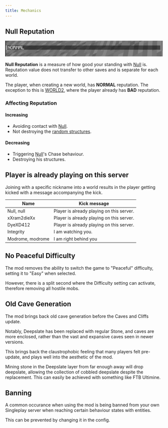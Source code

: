 ```yaml
---
title: Mechanics
---
```


## Null Reputation

![REPNORMAL.png](../../../../assets/wiki/REPNORMAL.png)

**Null Reputation** is a measure of how good your standing with
[Null](/wiki/entities/null) is. Reputation value does not transfer to other
saves and is separate for each world.

The player, when creating a new world, has **NORMAL** reputation. The
exception to this is [WORLD2](/wiki/lore/world2), where the player
already has **BAD** reputation.

### Affecting Reputation

#### Increasing

- Avoiding contact with [Null](/wiki/entities/null).
- Not destroying the [random structures](/wiki/structures).

#### Decreasing

- Triggering [Null](/wiki/entities/null)'s Chase behaviour.
- Destroying his structures.

## Player is already playing on this server

Joining with a specific nickname into a world results in the player
getting kicked with a message accompanying the kick.

| Name             | Kick message                              |
| ---------------- | ----------------------------------------- |
| Null, null       | Player is already playing on this server. |
| xXram2dieXx      | Player is already playing on this server. |
| DyeXD412         | Player is already playing on this server. |
| Integrity        | I am watching you.                        |
| Modrome, modrome | I am right behind you <o>                 |

## No Peaceful Difficulty

The mod removes the ability to switch the game to "Peaceful" difficulty,
setting it to "Easy" when selected.

However, there is a split second where the Difficulty setting can
activate, therefore removing all hostile mobs.

## Old Cave Generation

The mod brings back old cave generation before the Caves and Cliffs
update.

Notably, Deepslate has been replaced with regular Stone, and caves are
more enclosed, rather than the vast and expansive caves seen in newer
versions.

This brings back the claustrophobic feeling that many players felt
pre-update, and plays well into the aesthetic of the mod.

Mining stone in the Deepslate layer from far enough away will drop
deepslate, allowing the collection of cobbled deepslate despite the
replacement. This can easily be achieved with something like FTB
Ultimine.

## Banning

A common occurance when using the mod is being banned from your own
Singleplay server when reaching certain behaviour states with entities.

This can be prevented by changing it in the config.
